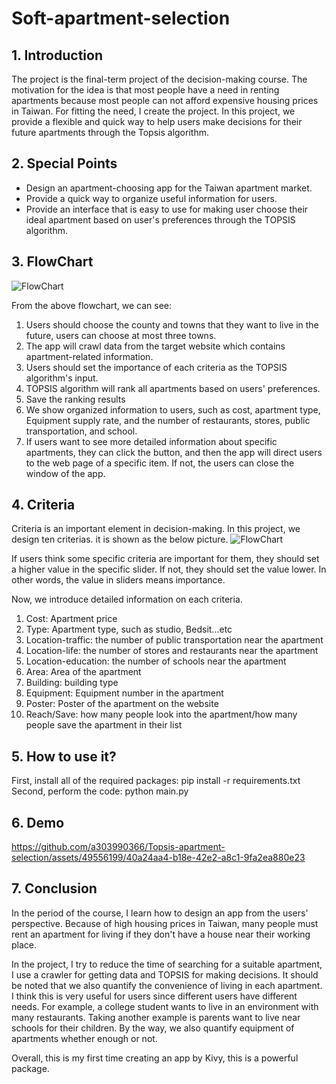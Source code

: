 # Soft-apartment-selection

## 1. Introduction
The project is the final-term project of the decision-making course. The motivation for the idea is that most people have a need in renting apartments because most people can not afford expensive housing prices in Taiwan. For fitting the need, I create the project. 
In this project, we provide a flexible and quick way to help users make decisions for their future apartments through the Topsis algorithm. 
## 2. Special Points
* Design an apartment-choosing app for the Taiwan apartment market.
* Provide a quick way to organize useful information for users.
* Provide an interface that is easy to use for making user choose their ideal apartment based on user's preferences through the TOPSIS algorithm.

## 3. FlowChart
![FlowChart](https://github.com/a303990366/Topsis-apartment-selection/blob/main/Topsis_apartment_selection/pic/apartment-selection.png)

From the above flowchart, we can see:

1. Users should choose the county and towns that they want to live in the future, users can choose at most three towns.
2. The app will crawl data from the target website which contains apartment-related information.
3. Users should set the importance of each criteria as the TOPSIS algorithm's input.
4. TOPSIS algorithm will rank all apartments based on users' preferences.
5. Save the ranking results
6. We show organized information to users, such as cost, apartment type, Equipment supply rate, and the number of restaurants, stores, public transportation, and school. 
7. If users want to see more detailed information about specific apartments, they can click the button, and then the app will direct users to the web page of a specific item. If not, the users can close the window of the app.

## 4. Criteria

Criteria is an important element in decision-making. In this project, we design ten criterias. it is shown as the below picture.
![FlowChart](https://github.com/a303990366/Topsis-apartment-selection/blob/main/Topsis_apartment_selection/pic/choose_preference.jpg)

If users think some specific criteria are important for them, they should set a higher value in the specific slider. If not, they should set the value lower. In other words, the value in sliders means importance.

Now, we introduce detailed information on each criteria.
1. Cost: Apartment price
2. Type: Apartment type, such as studio, Bedsit...etc
3. Location-traffic: the number of public transportation near the apartment
4. Location-life: the number of  stores and restaurants near the apartment
5. Location-education: the number of schools near the apartment
6. Area: Area of the apartment
7. Building: building type
8. Equipment: Equipment number in the apartment
9. Poster: Poster of the apartment on the website
10. Reach/Save: how many people look into the apartment/how many people save the apartment in their list
    
## 5. How to use it?
First, install all of the required packages: pip install -r requirements.txt
Second, perform the code: python main.py

## 6. Demo


https://github.com/a303990366/Topsis-apartment-selection/assets/49556199/40a24aa4-b18e-42e2-a8c1-9fa2ea880e23


## 7. Conclusion

In the period of the course, I learn how to design an app from the users' perspective. Because of high housing prices in Taiwan, many people must rent an apartment for living if they don't have a house near their working place.

In the project, I try to reduce the time of searching for a suitable apartment, I use a crawler for getting data and TOPSIS for making decisions. It should be noted that we also quantify the convenience of living in each apartment. I think this is very useful for users since different users have different needs. For example, a college student wants to live in an environment with many restaurants. Taking another example is parents want to live near schools for their children. By the way, we also quantify equipment of apartments whether enough or not.

Overall, this is my first time creating an app by Kivy, this is a powerful package.

